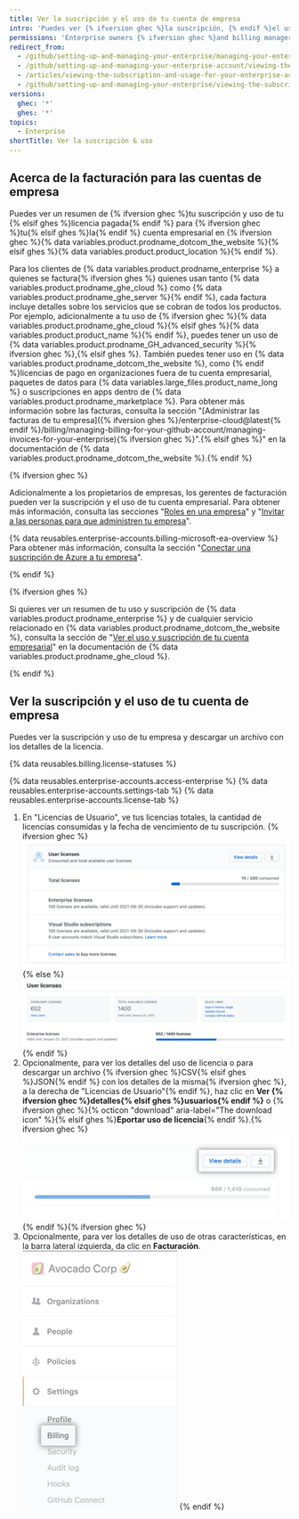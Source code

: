 ```yaml
---
title: Ver la suscripción y el uso de tu cuenta de empresa
intro: 'Puedes ver {% ifversion ghec %}la suscripción, {% endif %}el uso de licencia{% ifversion ghec %}, facturas, historial de pagos y otra información de facturación{% endif %} para {% ifversion ghec %}tu cuenta empresarial{% elsif ghes %}{% data variables.product.product_location_enterprise %}{% endif %}.'
permissions: 'Enterprise owners {% ifversion ghec %}and billing managers {% endif %}can access and manage all billing settings for enterprise accounts.'
redirect_from:
  - /github/setting-up-and-managing-your-enterprise/managing-your-enterprise-account/viewing-the-subscription-and-usage-for-your-enterprise-account
  - /github/setting-up-and-managing-your-enterprise-account/viewing-the-subscription-and-usage-for-your-enterprise-account
  - /articles/viewing-the-subscription-and-usage-for-your-enterprise-account
  - /github/setting-up-and-managing-your-enterprise/viewing-the-subscription-and-usage-for-your-enterprise-account
versions:
  ghec: '*'
  ghes: '*'
topics:
  - Enterprise
shortTitle: Ver la suscripción & uso
---
```


## Acerca de la facturación para las cuentas de empresa

Puedes ver un resumen de {% ifversion ghec %}tu suscripción y uso de tu {% elsif ghes %}licencia pagada{% endif %} para {% ifversion ghec %}tu{% elsif ghes %}la{% endif %} cuenta empresarial en {% ifversion ghec %}{% data variables.product.prodname_dotcom_the_website %}{% elsif ghes %}{% data variables.product.product_location %}{% endif %}.

Para los clientes de {% data variables.product.prodname_enterprise %} a quienes se factura{% ifversion ghes %} quienes usan tanto {% data variables.product.prodname_ghe_cloud %} como {% data variables.product.prodname_ghe_server %}{% endif %}, cada factura incluye detalles sobre los servicios que se cobran de todos los productos. Por ejemplo, adicionalmente a tu uso de {% ifversion ghec %}{% data variables.product.prodname_ghe_cloud %}{% elsif ghes %}{% data variables.product.product_name %}{% endif %}, puedes tener un uso de {% data variables.product.prodname_GH_advanced_security %}{% ifversion ghec %},{% elsif ghes %}. También puedes tener uso en {% data variables.product.prodname_dotcom_the_website %}, como {% endif %}licencias de pago en organizaciones fuera de tu cuenta empresarial, paquetes de datos para {% data variables.large_files.product_name_long %} o suscripciones en apps dentro de {% data variables.product.prodname_marketplace %}. Para obtener más información sobre las facturas, consulta la sección "[Administrar las facturas de tu empresa]({% ifversion ghes %}/enterprise-cloud@latest{% endif %}/billing/managing-billing-for-your-github-account/managing-invoices-for-your-enterprise){% ifversion ghec %}".{% elsif ghes %}" en la documentación de {% data variables.product.prodname_dotcom_the_website %}.{% endif %}

{% ifversion ghec %}

Adicionalmente a los propietarios de empresas, los gerentes de facturación pueden ver la suscripción y el uso de tu cuenta empresarial. Para obtener más información, consulta las secciones "[Roles en una empresa](/github/setting-up-and-managing-your-enterprise/managing-users-in-your-enterprise/roles-in-an-enterprise#billing-manager)" y "[Invitar a las personas para que administren tu empresa](/admin/user-management/managing-users-in-your-enterprise/inviting-people-to-manage-your-enterprise)".

{% data reusables.enterprise-accounts.billing-microsoft-ea-overview %} Para obtener más información, consulta la sección "[Conectar una suscripción de Azure a tu empresa](/billing/managing-billing-for-your-github-account/connecting-an-azure-subscription-to-your-enterprise)".

{% endif %}

{% ifversion ghes %}

Si quieres ver un resumen de tu uso y suscripción de {% data variables.product.prodname_enterprise %} y de cualquier servicio relacionado en {% data variables.product.prodname_dotcom_the_website %}, consulta la sección de "[Ver el uso y suscripción de tu cuenta empresarial](/enterprise-cloud@latest/billing/managing-billing-for-your-github-account/viewing-the-subscription-and-usage-for-your-enterprise-account)" en la documentación de {% data variables.product.prodname_ghe_cloud %}.

{% endif %}

## Ver la suscripción y el uso de tu cuenta de empresa

Puedes ver la suscripción y uso de tu empresa y descargar un archivo con los detalles de la licencia.

{% data reusables.billing.license-statuses %}

{% data reusables.enterprise-accounts.access-enterprise %}
{% data reusables.enterprise-accounts.settings-tab %}
{% data reusables.enterprise-accounts.license-tab %}
1. En "Licencias de Usuario", ve tus licencias totales, la cantidad de licencias consumidas y la fecha de vencimiento de tu suscripción.
  {% ifversion ghec %}![License and subscription information in enterprise billing settings](/assets/images/help/business-accounts/billing-license-info.png){% else %}
  ![Información de licencia y suscripción en las configuraciones de facturación de la empresa](/assets/images/enterprise/enterprise-server/enterprise-server-billing-license-info.png){% endif %}
1. Opcionalmente, para ver los detalles del uso de licencia o para descargar un archivo {% ifversion ghec %}CSV{% elsif ghes %}JSON{% endif %} con los detalles de la misma{% ifversion ghec %}, a la derecha de "Licencias de Usuario"{% endif %}, haz clic en **Ver {% ifversion ghec %}detalles{% elsif ghes %}usuarios{% endif %}** o {% ifversion ghec %}{% octicon "download" aria-label="The download icon" %}{% elsif ghes %}**Eportar uso de licencia**{% endif %}.{% ifversion ghec %}!["View details" button and button with download icon to the right of "User Licenses"](/assets/images/help/business-accounts/billing-license-info-click-view-details-or-download.png){% endif %}{% ifversion ghec %}
1. Opcionalmente, para ver los detalles de uso de otras características, en la barra lateral izquierda, da clic en **Facturación**. ![Pestaña de facturación en la barra lateral de parámetros de la cuenta de empresa](/assets/images/help/business-accounts/settings-billing-tab.png)
{% endif %}
